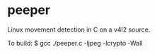 peeper
======

Linux movement detection in C on a v4l2 source.

To build:
$ gcc ./peeper.c -ljpeg -lcrypto -Wall

